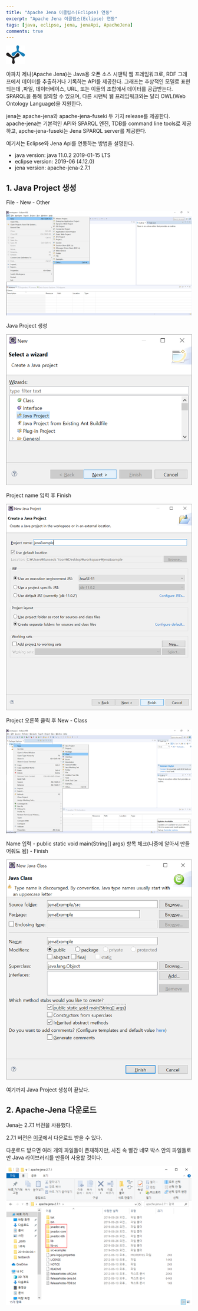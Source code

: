 ```yaml
---
title: "Apache Jena 이클립스(Eclipse) 연동"
excerpt: "Apache Jena 이클립스(Eclipse) 연동"
tags: [java, eclipse, jena, jenaApi, ApacheJena]
comments: true
---
```


![1.png](/assets/img/2019-08-11-1/1.png)

아파치 제나(Apache Jena)는 Java용 오픈 소스 시맨틱 웹 프레임워크로, RDF 그래프에서 데이터를 추출하거나 기록하는 API를 제공한다. 그래프는 추상적인 모델로 표현되는데 ,파일, 데이터베이스, URL, 또는 이들의 조합에서 데이터를 공급받는다. SPARQL을 통해 질의할 수 있으며, 다른 시맨틱 웹 프레임워크와는 달리 OWL(Web Ontology Language)을 지원한다.

jena는 apache-jena와 apache-jena-fuseki 두 가지 release를 제공한다. apache-jena는 기본적인 API와 SPARQL 엔진, TDB를 command line tools로 제공하고, apche-jena-fuseki는 Jena SPARQL server를 제공한다.

여기서는 Eclipse와 Jena Api를 연동하는 방법을 설명한다.

- java version: java 11.0.2 2019-01-15 LTS
- eclipse version: 2019-06 (4.12.0)
- jena version: apache-jena-2.7.1

## 1. Java Project 생성

File - New - Other

![2.png](/assets/img/2019-08-11-1/2.png)

Java Project 생성

![3.png](/assets/img/2019-08-11-1/3.png)

Project name 입력 후 Finish

![4.png](/assets/img/2019-08-11-1/4.png)

Project 오른쪽 클릭 후 New - Class

![5.png](/assets/img/2019-08-11-1/5.png)

Name 입력 - public static void main(String[] args) 항목 체크(나중에 알아서 만들어줘도 됨) - Finish

![6.png](/assets/img/2019-08-11-1/6.png)

여기까지 Java Project 생성이 끝났다.

## 2. Apache-Jena 다운로드

Jena는 2.7.1 버전을 사용했다.

2.7.1 버전은 [이곳](http://archive.apache.org/dist/jena/binaries/apache-jena-2.7.1.zip)에서 다운로드 받을 수 있다.

다운로드 받으면 여러 개의 파일들이 존재하지만, 사진 속 빨간 네모 박스 안의 파일들로만 Java 라이브러리를 만들어 사용할 것이다.

![7.png](/assets/img/2019-08-11-1/7.png)

